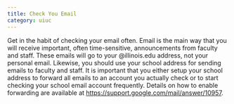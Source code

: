 ```yaml
---
title: Check You Email
category: uiuc
---
```


Get in the habit of checking your email often. 
Email is the main way that you will receive 
important, often time-sensitive, announcements 
from faculty and staff. These emails will go to 
your @illinois.edu address, not your personal email. 
Likewise, you should use your school address for 
sending emails to faculty and staff. It is important 
that you either setup your school address to forward 
all emails to an account you actually check or to start 
checking your school email account frequently. Details 
on how to enable forwarding are available at https://support.google.com/mail/answer/10957. 
